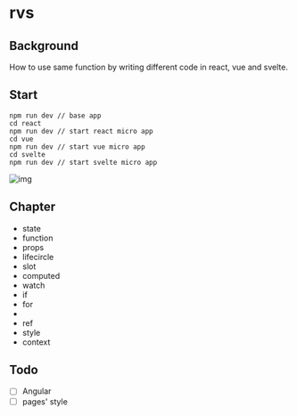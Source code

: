 # rvs

## Background

How to use same function by writing different code in react, vue and svelte.

## Start

```
npm run dev // base app
cd react
npm run dev // start react micro app
cd vue
npm run dev // start vue micro app
cd svelte
npm run dev // start svelte micro app
```

![img](https://github.com/GrayFrost/rvs/blob/main/public/rvs.gif)

## Chapter

* state
* function
* props
* lifecircle
* slot
* computed
* watch
* if
* for
* 
* ref
* style
* context

## Todo

- [ ] Angular
- [ ] pages' style
